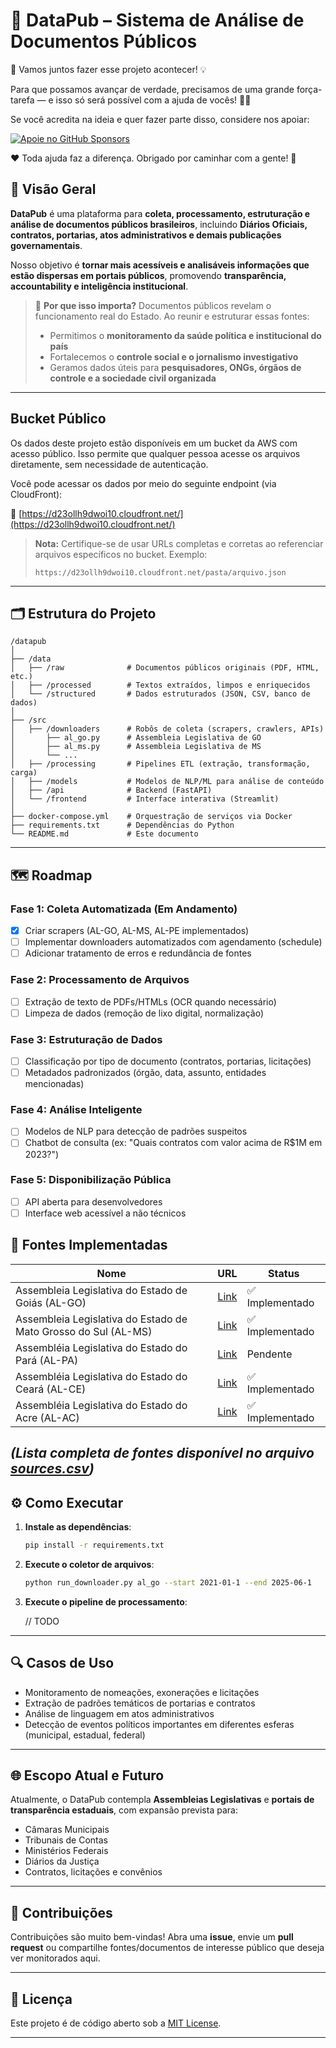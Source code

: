 # 📂 **DataPub – Sistema de Análise de Documentos Públicos**

🚀 Vamos juntos fazer esse projeto acontecer! 💡

Para que possamos avançar de verdade, precisamos de uma grande força-tarefa — e isso só será possível com a ajuda de vocês! 💪💙

Se você acredita na ideia e quer fazer parte disso, considere nos apoiar:

[![Apoie no GitHub Sponsors](https://img.shields.io/badge/Apoiar_no_GitHub_Sponsors-💖-ff69b4?style=for-the-badge)](https://github.com/sponsors/a21ns1g4ts)

❤️ Toda ajuda faz a diferença. Obrigado por caminhar com a gente! 🙌

## 📌 Visão Geral

**DataPub** é uma plataforma para **coleta, processamento, estruturação e análise de documentos públicos brasileiros**, incluindo **Diários Oficiais, contratos, portarias, atos administrativos e demais publicações governamentais**.

Nosso objetivo é **tornar mais acessíveis e analisáveis informações que estão dispersas em portais públicos**, promovendo **transparência, accountability e inteligência institucional**.

> 🧭 **Por que isso importa?**
> Documentos públicos revelam o funcionamento real do Estado. Ao reunir e estruturar essas fontes:
>
> * Permitimos o **monitoramento da saúde política e institucional do país**
> * Fortalecemos o **controle social e o jornalismo investigativo**
> * Geramos dados úteis para **pesquisadores, ONGs, órgãos de controle e a sociedade civil organizada**

---

## Bucket Público

Os dados deste projeto estão disponíveis em um bucket da AWS com acesso público. Isso permite que qualquer pessoa acesse os arquivos diretamente, sem necessidade de autenticação.

Você pode acessar os dados por meio do seguinte endpoint (via CloudFront):

🔗 [https://d23ollh9dwoi10.cloudfront.net/](https://d23ollh9dwoi10.cloudfront.net/)

> **Nota:** Certifique-se de usar URLs completas e corretas ao referenciar arquivos específicos no bucket. Exemplo:
>
> ```
> https://d23ollh9dwoi10.cloudfront.net/pasta/arquivo.json
> ```

---

## 🗂️ Estrutura do Projeto

```
/datapub
│
├── /data
│   ├── /raw              # Documentos públicos originais (PDF, HTML, etc.)
│   ├── /processed        # Textos extraídos, limpos e enriquecidos
│   └── /structured       # Dados estruturados (JSON, CSV, banco de dados)
│
├── /src
│   ├── /downloaders      # Robôs de coleta (scrapers, crawlers, APIs)
│       ├── al_go.py      # Assembleia Legislativa de GO
│       ├── al_ms.py      # Assembleia Legislativa de MS
│       └── ...
│   ├── /processing       # Pipelines ETL (extração, transformação, carga)
│   ├── /models           # Modelos de NLP/ML para análise de conteúdo
│   ├── /api              # Backend (FastAPI)
│   └── /frontend         # Interface interativa (Streamlit)
│
├── docker-compose.yml    # Orquestração de serviços via Docker
├── requirements.txt      # Dependências do Python
└── README.md             # Este documento
```

---

## 🗺️ Roadmap

### **Fase 1: Coleta Automatizada (Em Andamento)**
- [x] Criar scrapers (AL-GO, AL-MS, AL-PE implementados)
- [ ] Implementar downloaders automatizados com agendamento (schedule)
- [ ] Adicionar tratamento de erros e redundância de fontes

### **Fase 2: Processamento de Arquivos**
- [ ] Extração de texto de PDFs/HTMLs (OCR quando necessário)
- [ ] Limpeza de dados (remoção de lixo digital, normalização)

### **Fase 3: Estruturação de Dados**
- [ ] Classificação por tipo de documento (contratos, portarias, licitações)
- [ ] Metadados padronizados (órgão, data, assunto, entidades mencionadas)

### **Fase 4: Análise Inteligente**
- [ ] Modelos de NLP para detecção de padrões suspeitos
- [ ] Chatbot de consulta (ex: "Quais contratos com valor acima de R$1M em 2023?")

### **Fase 5: Disponibilização Pública**
- [ ] API aberta para desenvolvedores
- [ ] Interface web acessível a não técnicos

## 📌 Fontes Implementadas

| Nome | URL | Status |
|------|-----|--------|
| Assembleia Legislativa do Estado de Goiás (AL-GO) | [Link](https://transparencia.al.go.leg.br/gestao-parlamentar/diario) | ✅ Implementado |
| Assembleia Legislativa do Estado de Mato Grosso do Sul (AL-MS) | [Link](https://diariooficial.al.ms.gov.br/) | ✅ Implementado |
| Assembléia Legislativa do Estado do Pará (AL-PA) | [Link](https://www.alepa.pa.gov.br/Comunicacao/Diarios/) | Pendente |
| Assembléia Legislativa do Estado do Ceará (AL-CE) | [Link](https://doalece.al.ce.gov.br/publico/ultimas-edicoes/) | ✅ Implementado |
| Assembléia Legislativa do Estado do Acre (AL-AC) | [Link](https://aleac.tceac.tc.br/faces/paginas/publico/dec/visualizarDOE.xhtml/) | ✅ Implementado |

*(Lista completa de fontes disponível no arquivo [sources.csv](data/sources.csv))*
---

## ⚙️ Como Executar

1. **Instale as dependências**:

   ```bash
   pip install -r requirements.txt
   ```

2. **Execute o coletor de arquivos**:

   ```bash
   python run_downloader.py al_go --start 2021-01-1 --end 2025-06-1
   ```

3. **Execute o pipeline de processamento**:

   // TODO

---

## 🔍 Casos de Uso

* Monitoramento de nomeações, exonerações e licitações
* Extração de padrões temáticos de portarias e contratos
* Análise de linguagem em atos administrativos
* Detecção de eventos políticos importantes em diferentes esferas (municipal, estadual, federal)

---

## 🌐 Escopo Atual e Futuro

Atualmente, o DataPub contempla **Assembleias Legislativas** e **portais de transparência estaduais**, com expansão prevista para:

* Câmaras Municipais
* Tribunais de Contas
* Ministérios Federais
* Diários da Justiça
* Contratos, licitações e convênios

---

## 🤝 Contribuições

Contribuições são muito bem-vindas!
Abra uma **issue**, envie um **pull request** ou compartilhe fontes/documentos de interesse público que deseja ver monitorados aqui.

---

## 📄 Licença

Este projeto é de código aberto sob a [MIT License](LICENSE).

---

